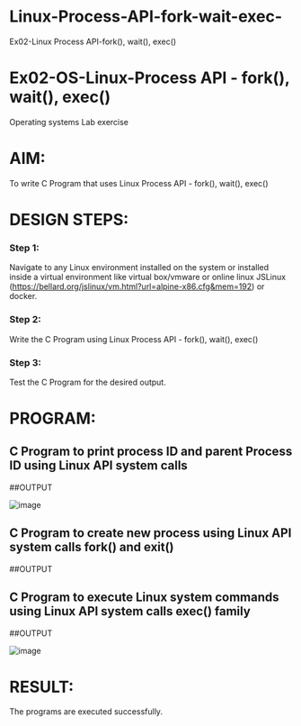 # Linux-Process-API-fork-wait-exec-
Ex02-Linux Process API-fork(), wait(), exec()
# Ex02-OS-Linux-Process API - fork(), wait(), exec()
Operating systems Lab exercise


# AIM:
To write C Program that uses Linux Process API - fork(), wait(), exec()

# DESIGN STEPS:

### Step 1:

Navigate to any Linux environment installed on the system or installed inside a virtual environment like virtual box/vmware or online linux JSLinux (https://bellard.org/jslinux/vm.html?url=alpine-x86.cfg&mem=192) or docker.

### Step 2:

Write the C Program using Linux Process API - fork(), wait(), exec()

### Step 3:

Test the C Program for the desired output. 

# PROGRAM:

## C Program to print process ID and parent Process ID using Linux API system calls
















##OUTPUT

![image](https://github.com/Rehan-Jeyan/Linux-Process-API-fork-wait-exec/assets/166362473/0f36a4e6-1edf-406e-8066-c89bedcd59ba)













## C Program to create new process using Linux API system calls fork() and exit()













##OUTPUT








## C Program to execute Linux system commands using Linux API system calls exec() family


























##OUTPUT

![image](https://github.com/Rehan-Jeyan/Linux-Process-API-fork-wait-exec/assets/166362473/488690b5-6423-4e6e-88e0-3aeb0acc0f55)
















# RESULT:
The programs are executed successfully.
